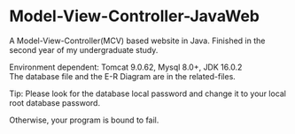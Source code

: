 # Model-View-Controller-JavaWeb
A Model-View-Controller(MCV) based website in Java. Finished in the second year of my undergraduate study.


Environment dependent: Tomcat 9.0.62, Mysql 8.0+, JDK 16.0.2\
The database file and the E-R Diagram are in the related-files.

Tip: Please look for the database local password and change it to your local root database password.

Otherwise, your program is bound to fail.